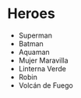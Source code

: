 # Heroes

* Superman
* Batman
* Aquaman
* Mujer Maravilla
* Linterna Verde
* Robin
* Volcán de Fuego
